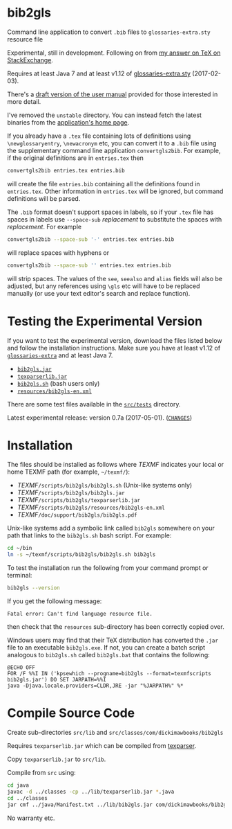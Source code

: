 # bib2gls
Command line application to convert `.bib` files to `glossaries-extra.sty` resource file

Experimental, still in development. Following on
from [my answer on TeX on
StackExchange](http://tex.stackexchange.com/a/343852/19862).

Requires at least Java 7 and at least v1.12 of
[glossaries-extra.sty](http://ctan.org/pkg/glossaries-extra)
(2017-02-03).

There's a [draft version of the user
manual](http://www.dickimaw-books.com/software/bib2gls/bib2gls.pdf)
provided for those 
interested in more detail.

I've removed the `unstable` directory. You can instead fetch the
latest binaries from the [application's home page](http://www.dickimaw-books.com/software/bib2gls/).

If you already have a `.tex` file containing lots of
definitions using `\newglossaryentry`,
`\newacronym` etc, you can convert it to a `.bib`
file using the supplementary command line application
`convertgls2bib`. For example, if the original definitions
are in `entries.tex` then
```bash
convertgls2bib entries.tex entries.bib
```
will create the file `entries.bib` containing all the definitions
found in `entries.tex`. Other information in `entries.tex` will be
ignored, but command definitions will be parsed.

The `.bib` format doesn't support spaces in labels, so if your
`.tex` file has spaces in labels use `--space-sub` _replacement_
to substitute the spaces with _replacement_. For example
```bash
convertgls2bib --space-sub '-' entries.tex entries.bib
```
will replace spaces with hyphens or
```bash
convertgls2bib --space-sub '' entries.tex entries.bib
```
will strip spaces. The values of the `see`, `seealso` and
`alias` fields will also be adjusted, but any references using
`\gls` etc will have to be replaced manually (or use your
text editor's search and replace function).

# Testing the Experimental Version

If you want to test the experimental version, download the
files listed below and follow the installation instructions.
Make sure you have at least v1.12 of 
[`glossaries-extra`](http://ctan.org/pkg/glossaries-extra)
and at least Java 7.

 - [`bib2gls.jar`](http://www.dickimaw-books.com/software/bib2gls/bib2gls.jar)
 - [`texparserlib.jar`](http://www.dickimaw-books.com/software/bib2gls/texparserlib.jar)
 - [`bib2gls.sh`](https://github.com/nlct/bib2gls/raw/master/src/bin/bib2gls.sh) (bash users only)
 - [`resources/bib2gls-en.xml`](https://github.com/nlct/bib2gls/raw/master/src/lib/resources/bib2gls-en.xml)

There are some test files available in the
[`src/tests`](https://github.com/nlct/bib2gls/tree/master/src/tests)
directory.

Latest experimental release: version 0.7a (2017-05-01).
([`CHANGES`](https://github.com/nlct/bib2gls/tree/master/src/doc/CHANGES))

# Installation

The files should be installed as follows where *TEXMF* indicates
your local or home TEXMF path (for example, `~/texmf/`):

 - *TEXMF*`/scripts/bib2gls/bib2gls.sh` (Unix-like systems only)
 - *TEXMF*`/scripts/bib2gls/bib2gls.jar`
 - *TEXMF*`/scripts/bib2gls/texparserlib.jar`
 - *TEXMF*`/scripts/bib2gls/resources/bib2gls-en.xml`
 - *TEXMF*`/doc/support/bib2gls/bib2gls.pdf`

Unix-like systems add a symbolic link called `bib2gls` somewhere on
your path that links to the `bib2gls.sh` bash script.
For example:
```bash
cd ~/bin
ln -s ~/texmf/scripts/bib2gls/bib2gls.sh bib2gls
```

To test the installation run the following from your command 
prompt or terminal:
```bash
bib2gls --version
```
If you get the following message:
```
Fatal error: Can't find language resource file.
```
then check that the `resources` sub-directory has been correctly
copied over.

Windows users may find that their TeX distribution has converted the
`.jar` file to an executable `bib2gls.exe`. If not, you can create a
batch script analogous to `bib2gls.sh` called `bib2gls.bat` that
contains the following:
```com
@ECHO OFF
FOR /F %%I IN ('kpsewhich --progname=bib2gls --format=texmfscripts bib2gls.jar') DO SET JARPATH=%%I
java -Djava.locale.providers=CLDR,JRE -jar "%JARPATH%" %*
```

# Compile Source Code

Create sub-directories `src/lib` and
`src/classes/com/dickimawbooks/bib2gls`

Requires `texparserlib.jar` which can be compiled from
[texparser](https://github.com/nlct/texparser).

Copy `texparserlib.jar` to `src/lib`.

Compile from `src` using:

```bash 
cd java
javac -d ../classes -cp ../lib/texparserlib.jar *.java
cd ../classes
jar cmf ../java/Manifest.txt ../lib/bib2gls.jar com/dickimawbooks/bib2gls/*.class
```

No warranty etc.
